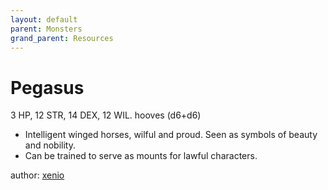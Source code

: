 ```yaml
---
layout: default
parent: Monsters
grand_parent: Resources
---
```


# Pegasus
3 HP, 12 STR, 14 DEX, 12 WIL. hooves (d6+d6)
- Intelligent winged horses, wilful and proud. Seen as symbols of beauty and nobility.
- Can be trained to serve as mounts for lawful characters.

author: [xenio](https://xenioinabottle.blogspot.com)
